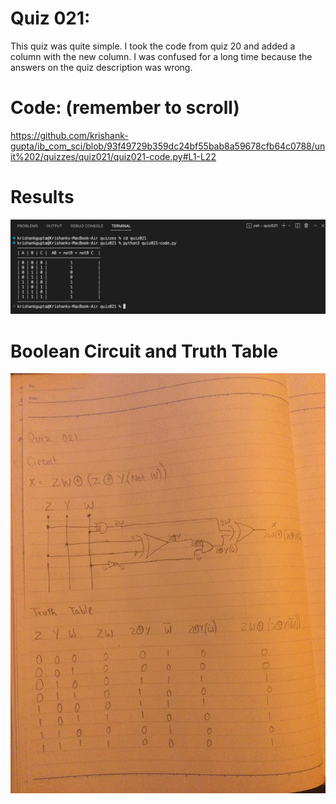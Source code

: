 # Quiz 021:

This quiz was quite simple. I took the code from quiz 20 and added a column with the new column. I was confused for a long time because the answers on the quiz description was wrong.

# Code: (remember to scroll)

https://github.com/krishank-gupta/ib_com_sci/blob/93f49729b359dc24bf55bab8a59678cfb64c0788/unit%202/quizzes/quiz021/quiz021-code.py#L1-L22

# Results

![quiz021-results](./quiz021-results.png)

# Boolean Circuit and Truth Table

![quiz021-circuit](./quiz021-circuit.JPG)